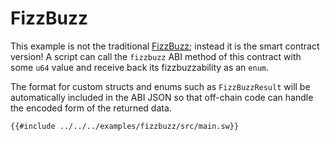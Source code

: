 # FizzBuzz

This example is not the traditional [FizzBuzz](https://en.wikipedia.org/wiki/Fizz_buzz#Programming); instead it is the smart contract version! A script can call the `fizzbuzz` ABI method of this contract with some `u64` value and receive back its fizzbuzzability as an `enum`.

The format for custom structs and enums such as `FizzBuzzResult` will be automatically included in the ABI JSON so that off-chain code can handle the encoded form of the returned data.

```sway
{{#include ../../../examples/fizzbuzz/src/main.sw}}
```
